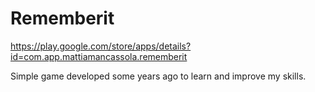 # Rememberit
https://play.google.com/store/apps/details?id=com.app.mattiamancassola.rememberit

Simple game developed some years ago to learn and improve my skills.
